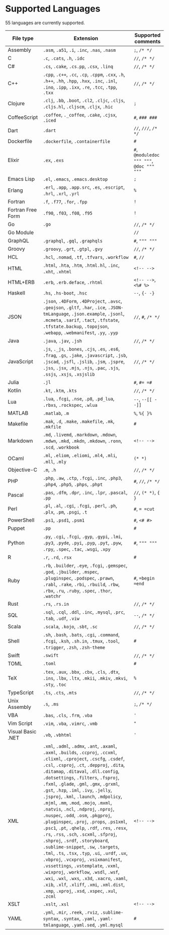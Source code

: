 <!-- NOTE: Generated by github.com/ianlewis/todos/internal/cmd/genlangdocs DO NOT EDIT. -->

# Supported Languages

55 languages are currently supported.

| File type         | Extension                                                                                                                                                                                                                                                                                                                                                                                                                                                                                                                                                                                                                                                                                                                                                                                                                                                                                                                                                                                                                                                                           | Supported comments                        |
| ----------------- | ----------------------------------------------------------------------------------------------------------------------------------------------------------------------------------------------------------------------------------------------------------------------------------------------------------------------------------------------------------------------------------------------------------------------------------------------------------------------------------------------------------------------------------------------------------------------------------------------------------------------------------------------------------------------------------------------------------------------------------------------------------------------------------------------------------------------------------------------------------------------------------------------------------------------------------------------------------------------------------------------------------------------------------------------------------------------------------- | ----------------------------------------- |
| Assembly          | `.asm`, `.a51`, `.i`, `.inc`, `.nas`, `.nasm`                                                                                                                                                                                                                                                                                                                                                                                                                                                                                                                                                                                                                                                                                                                                                                                                                                                                                                                                                                                                                                       | `;`, `/* */`                              |
| C                 | `.c`, `.cats`, `.h`, `.idc`                                                                                                                                                                                                                                                                                                                                                                                                                                                                                                                                                                                                                                                                                                                                                                                                                                                                                                                                                                                                                                                         | `//`, `/* */`                             |
| C#                | `.cs`, `.cake`, `.cs.pp`, `.csx`, `.linq`                                                                                                                                                                                                                                                                                                                                                                                                                                                                                                                                                                                                                                                                                                                                                                                                                                                                                                                                                                                                                                           | `//`, `/* */`                             |
| C++               | `.cpp`, `.c++`, `.cc`, `.cp`, `.cppm`, `.cxx`, `.h`, `.h++`, `.hh`, `.hpp`, `.hxx`, `.inc`, `.inl`, `.ino`, `.ipp`, `.ixx`, `.re`, `.tcc`, `.tpp`, `.txx`                                                                                                                                                                                                                                                                                                                                                                                                                                                                                                                                                                                                                                                                                                                                                                                                                                                                                                                           | `//`, `/* */`                             |
| Clojure           | `.clj`, `.bb`, `.boot`, `.cl2`, `.cljc`, `.cljs`, `.cljs.hl`, `.cljscm`, `.cljx`, `.hic`                                                                                                                                                                                                                                                                                                                                                                                                                                                                                                                                                                                                                                                                                                                                                                                                                                                                                                                                                                                            | `;`                                       |
| CoffeeScript      | `.coffee`, `._coffee`, `.cake`, `.cjsx`, `.iced`                                                                                                                                                                                                                                                                                                                                                                                                                                                                                                                                                                                                                                                                                                                                                                                                                                                                                                                                                                                                                                    | `#`, `### ###`                            |
| Dart              | `.dart`                                                                                                                                                                                                                                                                                                                                                                                                                                                                                                                                                                                                                                                                                                                                                                                                                                                                                                                                                                                                                                                                             | `//`, `///`, `/* */`                      |
| Dockerfile        | `.dockerfile`, `.containerfile`                                                                                                                                                                                                                                                                                                                                                                                                                                                                                                                                                                                                                                                                                                                                                                                                                                                                                                                                                                                                                                                     | `#`                                       |
| Elixir            | `.ex`, `.exs`                                                                                                                                                                                                                                                                                                                                                                                                                                                                                                                                                                                                                                                                                                                                                                                                                                                                                                                                                                                                                                                                       | `#`, `@moduledoc """ """`, `@doc """ """` |
| Emacs Lisp        | `.el`, `.emacs`, `.emacs.desktop`                                                                                                                                                                                                                                                                                                                                                                                                                                                                                                                                                                                                                                                                                                                                                                                                                                                                                                                                                                                                                                                   | `;`                                       |
| Erlang            | `.erl`, `.app`, `.app.src`, `.es`, `.escript`, `.hrl`, `.xrl`, `.yrl`                                                                                                                                                                                                                                                                                                                                                                                                                                                                                                                                                                                                                                                                                                                                                                                                                                                                                                                                                                                                               | `%`                                       |
| Fortran           | `.f`, `.f77`, `.for`, `.fpp`                                                                                                                                                                                                                                                                                                                                                                                                                                                                                                                                                                                                                                                                                                                                                                                                                                                                                                                                                                                                                                                        | `!`                                       |
| Fortran Free Form | `.f90`, `.f03`, `.f08`, `.f95`                                                                                                                                                                                                                                                                                                                                                                                                                                                                                                                                                                                                                                                                                                                                                                                                                                                                                                                                                                                                                                                      | `!`                                       |
| Go                | `.go`                                                                                                                                                                                                                                                                                                                                                                                                                                                                                                                                                                                                                                                                                                                                                                                                                                                                                                                                                                                                                                                                               | `//`, `/* */`                             |
| Go Module         |                                                                                                                                                                                                                                                                                                                                                                                                                                                                                                                                                                                                                                                                                                                                                                                                                                                                                                                                                                                                                                                                                     | `//`                                      |
| GraphQL           | `.graphql`, `.gql`, `.graphqls`                                                                                                                                                                                                                                                                                                                                                                                                                                                                                                                                                                                                                                                                                                                                                                                                                                                                                                                                                                                                                                                     | `#`, `""" """`                            |
| Groovy            | `.groovy`, `.grt`, `.gtpl`, `.gvy`                                                                                                                                                                                                                                                                                                                                                                                                                                                                                                                                                                                                                                                                                                                                                                                                                                                                                                                                                                                                                                                  | `//`, `/* */`                             |
| HCL               | `.hcl`, `.nomad`, `.tf`, `.tfvars`, `.workflow`                                                                                                                                                                                                                                                                                                                                                                                                                                                                                                                                                                                                                                                                                                                                                                                                                                                                                                                                                                                                                                     | `#`, `//`                                 |
| HTML              | `.html`, `.hta`, `.htm`, `.html.hl`, `.inc`, `.xht`, `.xhtml`                                                                                                                                                                                                                                                                                                                                                                                                                                                                                                                                                                                                                                                                                                                                                                                                                                                                                                                                                                                                                       | `<!-- -->`                                |
| HTML+ERB          | `.erb`, `.erb.deface`, `.rhtml`                                                                                                                                                                                                                                                                                                                                                                                                                                                                                                                                                                                                                                                                                                                                                                                                                                                                                                                                                                                                                                                     | `<!-- -->`, `<%# %>`                      |
| Haskell           | `.hs`, `.hs-boot`, `.hsc`                                                                                                                                                                                                                                                                                                                                                                                                                                                                                                                                                                                                                                                                                                                                                                                                                                                                                                                                                                                                                                                           | `--`, `{- -}`                             |
| JSON              | `.json`, `.4DForm`, `.4DProject`, `.avsc`, `.geojson`, `.gltf`, `.har`, `.ice`, `.JSON-tmLanguage`, `.json.example`, `.jsonl`, `.mcmeta`, `.sarif`, `.tact`, `.tfstate`, `.tfstate.backup`, `.topojson`, `.webapp`, `.webmanifest`, `.yy`, `.yyp`                                                                                                                                                                                                                                                                                                                                                                                                                                                                                                                                                                                                                                                                                                                                                                                                                                   | `//`, `#`, `/* */`                        |
| Java              | `.java`, `.jav`, `.jsh`                                                                                                                                                                                                                                                                                                                                                                                                                                                                                                                                                                                                                                                                                                                                                                                                                                                                                                                                                                                                                                                             | `//`, `/* */`                             |
| JavaScript        | `.js`, `._js`, `.bones`, `.cjs`, `.es`, `.es6`, `.frag`, `.gs`, `.jake`, `.javascript`, `.jsb`, `.jscad`, `.jsfl`, `.jslib`, `.jsm`, `.jspre`, `.jss`, `.jsx`, `.mjs`, `.njs`, `.pac`, `.sjs`, `.ssjs`, `.xsjs`, `.xsjslib`                                                                                                                                                                                                                                                                                                                                                                                                                                                                                                                                                                                                                                                                                                                                                                                                                                                         | `//`, `/* */`                             |
| Julia             | `.jl`                                                                                                                                                                                                                                                                                                                                                                                                                                                                                                                                                                                                                                                                                                                                                                                                                                                                                                                                                                                                                                                                               | `#`, `#= =#`                              |
| Kotlin            | `.kt`, `.ktm`, `.kts`                                                                                                                                                                                                                                                                                                                                                                                                                                                                                                                                                                                                                                                                                                                                                                                                                                                                                                                                                                                                                                                               | `//`, `/* */`                             |
| Lua               | `.lua`, `.fcgi`, `.nse`, `.p8`, `.pd_lua`, `.rbxs`, `.rockspec`, `.wlua`                                                                                                                                                                                                                                                                                                                                                                                                                                                                                                                                                                                                                                                                                                                                                                                                                                                                                                                                                                                                            | `--`, `--[[ --]]`                         |
| MATLAB            | `.matlab`, `.m`                                                                                                                                                                                                                                                                                                                                                                                                                                                                                                                                                                                                                                                                                                                                                                                                                                                                                                                                                                                                                                                                     | `%`, `%{ }%`                              |
| Makefile          | `.mak`, `.d`, `.make`, `.makefile`, `.mk`, `.mkfile`                                                                                                                                                                                                                                                                                                                                                                                                                                                                                                                                                                                                                                                                                                                                                                                                                                                                                                                                                                                                                                | `#`                                       |
| Markdown          | `.md`, `.livemd`, `.markdown`, `.mdown`, `.mdwn`, `.mkd`, `.mkdn`, `.mkdown`, `.ronn`, `.scd`, `.workbook`                                                                                                                                                                                                                                                                                                                                                                                                                                                                                                                                                                                                                                                                                                                                                                                                                                                                                                                                                                          | `<!-- -->`                                |
| OCaml             | `.ml`, `.eliom`, `.eliomi`, `.ml4`, `.mli`, `.mll`, `.mly`                                                                                                                                                                                                                                                                                                                                                                                                                                                                                                                                                                                                                                                                                                                                                                                                                                                                                                                                                                                                                          | `(* *)`                                   |
| Objective-C       | `.m`, `.h`                                                                                                                                                                                                                                                                                                                                                                                                                                                                                                                                                                                                                                                                                                                                                                                                                                                                                                                                                                                                                                                                          | `//`, `/* */`                             |
| PHP               | `.php`, `.aw`, `.ctp`, `.fcgi`, `.inc`, `.php3`, `.php4`, `.php5`, `.phps`, `.phpt`                                                                                                                                                                                                                                                                                                                                                                                                                                                                                                                                                                                                                                                                                                                                                                                                                                                                                                                                                                                                 | `#`, `//`, `/* */`                        |
| Pascal            | `.pas`, `.dfm`, `.dpr`, `.inc`, `.lpr`, `.pascal`, `.pp`                                                                                                                                                                                                                                                                                                                                                                                                                                                                                                                                                                                                                                                                                                                                                                                                                                                                                                                                                                                                                            | `//`, `(* *)`, `{ }`                      |
| Perl              | `.pl`, `.al`, `.cgi`, `.fcgi`, `.perl`, `.ph`, `.plx`, `.pm`, `.psgi`, `.t`                                                                                                                                                                                                                                                                                                                                                                                                                                                                                                                                                                                                                                                                                                                                                                                                                                                                                                                                                                                                         | `#`, `= =cut`                             |
| PowerShell        | `.ps1`, `.psd1`, `.psm1`                                                                                                                                                                                                                                                                                                                                                                                                                                                                                                                                                                                                                                                                                                                                                                                                                                                                                                                                                                                                                                                            | `#`, `<# #>`                              |
| Puppet            | `.pp`                                                                                                                                                                                                                                                                                                                                                                                                                                                                                                                                                                                                                                                                                                                                                                                                                                                                                                                                                                                                                                                                               | `#`                                       |
| Python            | `.py`, `.cgi`, `.fcgi`, `.gyp`, `.gypi`, `.lmi`, `.py3`, `.pyde`, `.pyi`, `.pyp`, `.pyt`, `.pyw`, `.rpy`, `.spec`, `.tac`, `.wsgi`, `.xpy`                                                                                                                                                                                                                                                                                                                                                                                                                                                                                                                                                                                                                                                                                                                                                                                                                                                                                                                                          | `#`, `""" """`                            |
| R                 | `.r`, `.rd`, `.rsx`                                                                                                                                                                                                                                                                                                                                                                                                                                                                                                                                                                                                                                                                                                                                                                                                                                                                                                                                                                                                                                                                 | `#`                                       |
| Ruby              | `.rb`, `.builder`, `.eye`, `.fcgi`, `.gemspec`, `.god`, `.jbuilder`, `.mspec`, `.pluginspec`, `.podspec`, `.prawn`, `.rabl`, `.rake`, `.rbi`, `.rbuild`, `.rbw`, `.rbx`, `.ru`, `.ruby`, `.spec`, `.thor`, `.watchr`                                                                                                                                                                                                                                                                                                                                                                                                                                                                                                                                                                                                                                                                                                                                                                                                                                                                | `#`, `=begin =end`                        |
| Rust              | `.rs`, `.rs.in`                                                                                                                                                                                                                                                                                                                                                                                                                                                                                                                                                                                                                                                                                                                                                                                                                                                                                                                                                                                                                                                                     | `//`, `/* */`                             |
| SQL               | `.sql`, `.cql`, `.ddl`, `.inc`, `.mysql`, `.prc`, `.tab`, `.udf`, `.viw`                                                                                                                                                                                                                                                                                                                                                                                                                                                                                                                                                                                                                                                                                                                                                                                                                                                                                                                                                                                                            | `--`, `/* */`                             |
| Scala             | `.scala`, `.kojo`, `.sbt`, `.sc`                                                                                                                                                                                                                                                                                                                                                                                                                                                                                                                                                                                                                                                                                                                                                                                                                                                                                                                                                                                                                                                    | `//`, `/* */`                             |
| Shell             | `.sh`, `.bash`, `.bats`, `.cgi`, `.command`, `.fcgi`, `.ksh`, `.sh.in`, `.tmux`, `.tool`, `.trigger`, `.zsh`, `.zsh-theme`                                                                                                                                                                                                                                                                                                                                                                                                                                                                                                                                                                                                                                                                                                                                                                                                                                                                                                                                                          | `#`                                       |
| Swift             | `.swift`                                                                                                                                                                                                                                                                                                                                                                                                                                                                                                                                                                                                                                                                                                                                                                                                                                                                                                                                                                                                                                                                            | `//`, `/* */`                             |
| TOML              | `.toml`                                                                                                                                                                                                                                                                                                                                                                                                                                                                                                                                                                                                                                                                                                                                                                                                                                                                                                                                                                                                                                                                             | `#`                                       |
| TeX               | `.tex`, `.aux`, `.bbx`, `.cbx`, `.cls`, `.dtx`, `.ins`, `.lbx`, `.ltx`, `.mkii`, `.mkiv`, `.mkvi`, `.sty`, `.toc`                                                                                                                                                                                                                                                                                                                                                                                                                                                                                                                                                                                                                                                                                                                                                                                                                                                                                                                                                                   | `%`                                       |
| TypeScript        | `.ts`, `.cts`, `.mts`                                                                                                                                                                                                                                                                                                                                                                                                                                                                                                                                                                                                                                                                                                                                                                                                                                                                                                                                                                                                                                                               | `//`, `/* */`                             |
| Unix Assembly     | `.s`, `.ms`                                                                                                                                                                                                                                                                                                                                                                                                                                                                                                                                                                                                                                                                                                                                                                                                                                                                                                                                                                                                                                                                         | `;`, `/* */`                              |
| VBA               | `.bas`, `.cls`, `.frm`, `.vba`                                                                                                                                                                                                                                                                                                                                                                                                                                                                                                                                                                                                                                                                                                                                                                                                                                                                                                                                                                                                                                                      | `'`                                       |
| Vim Script        | `.vim`, `.vba`, `.vimrc`, `.vmb`                                                                                                                                                                                                                                                                                                                                                                                                                                                                                                                                                                                                                                                                                                                                                                                                                                                                                                                                                                                                                                                    | `"`                                       |
| Visual Basic .NET | `.vb`, `.vbhtml`                                                                                                                                                                                                                                                                                                                                                                                                                                                                                                                                                                                                                                                                                                                                                                                                                                                                                                                                                                                                                                                                    | `'`                                       |
| XML               | `.xml`, `.adml`, `.admx`, `.ant`, `.axaml`, `.axml`, `.builds`, `.ccproj`, `.ccxml`, `.clixml`, `.cproject`, `.cscfg`, `.csdef`, `.csl`, `.csproj`, `.ct`, `.depproj`, `.dita`, `.ditamap`, `.ditaval`, `.dll.config`, `.dotsettings`, `.filters`, `.fsproj`, `.fxml`, `.glade`, `.gml`, `.gmx`, `.grxml`, `.gst`, `.hzp`, `.iml`, `.ivy`, `.jelly`, `.jsproj`, `.kml`, `.launch`, `.mdpolicy`, `.mjml`, `.mm`, `.mod`, `.mojo`, `.mxml`, `.natvis`, `.ncl`, `.ndproj`, `.nproj`, `.nuspec`, `.odd`, `.osm`, `.pkgproj`, `.pluginspec`, `.proj`, `.props`, `.ps1xml`, `.psc1`, `.pt`, `.qhelp`, `.rdf`, `.res`, `.resx`, `.rs`, `.rss`, `.sch`, `.scxml`, `.sfproj`, `.shproj`, `.srdf`, `.storyboard`, `.sublime-snippet`, `.sw`, `.targets`, `.tml`, `.ts`, `.tsx`, `.typ`, `.ui`, `.urdf`, `.ux`, `.vbproj`, `.vcxproj`, `.vsixmanifest`, `.vssettings`, `.vstemplate`, `.vxml`, `.wixproj`, `.workflow`, `.wsdl`, `.wsf`, `.wxi`, `.wxl`, `.wxs`, `.x3d`, `.xacro`, `.xaml`, `.xib`, `.xlf`, `.xliff`, `.xmi`, `.xml.dist`, `.xmp`, `.xproj`, `.xsd`, `.xspec`, `.xul`, `.zcml` | `<!-- -->`                                |
| XSLT              | `.xslt`, `.xsl`                                                                                                                                                                                                                                                                                                                                                                                                                                                                                                                                                                                                                                                                                                                                                                                                                                                                                                                                                                                                                                                                     | `<!-- -->`                                |
| YAML              | `.yml`, `.mir`, `.reek`, `.rviz`, `.sublime-syntax`, `.syntax`, `.yaml`, `.yaml-tmlanguage`, `.yaml.sed`, `.yml.mysql`                                                                                                                                                                                                                                                                                                                                                                                                                                                                                                                                                                                                                                                                                                                                                                                                                                                                                                                                                              | `#`                                       |
